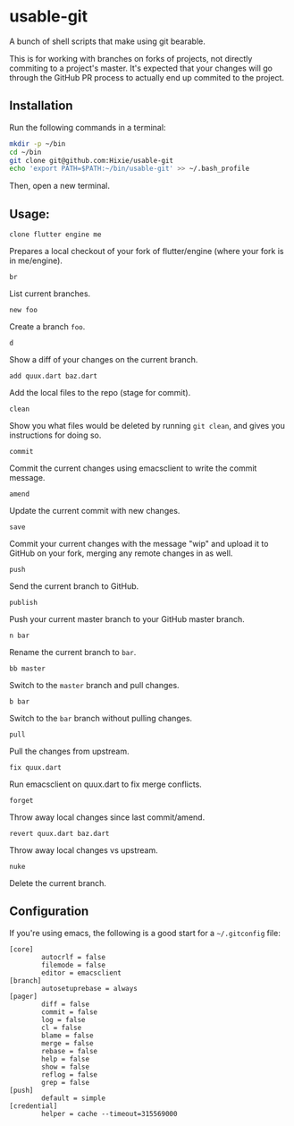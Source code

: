 # usable-git
A bunch of shell scripts that make using git bearable.

This is for working with branches on forks of projects, not directly commiting to
a project's master. It's expected that your changes will go through the
GitHub PR process to actually end up commited to the project.

## Installation

Run the following commands in a terminal:

```bash
mkdir -p ~/bin
cd ~/bin
git clone git@github.com:Hixie/usable-git
echo 'export PATH=$PATH:~/bin/usable-git' >> ~/.bash_profile
```

Then, open a new terminal.

## Usage:

`clone flutter engine me`

  Prepares a local checkout of your fork of flutter/engine (where your
  fork is in me/engine).


`br`

  List current branches.


`new foo`

  Create a branch `foo`.


`d`

  Show a diff of your changes on the current branch.


`add quux.dart baz.dart`

  Add the local files to the repo (stage for commit).


`clean`

  Show you what files would be deleted by running `git clean`, and
  gives you instructions for doing so.


`commit`

  Commit the current changes using emacsclient to write the commit message.


`amend`

  Update the current commit with new changes.


`save`

  Commit your current changes with the message "wip" and upload it to
  GitHub on your fork, merging any remote changes in as well.


`push`

  Send the current branch to GitHub.


`publish`

  Push your current master branch to your GitHub master branch.


`n bar`

  Rename the current branch to `bar`.


`bb master`

  Switch to the `master` branch and pull changes.


`b bar`

  Switch to the `bar` branch without pulling changes.


`pull`

  Pull the changes from upstream.


`fix quux.dart`

  Run emacsclient on quux.dart to fix merge conflicts.


`forget`

  Throw away local changes since last commit/amend.


`revert quux.dart baz.dart`

  Throw away local changes vs upstream.


`nuke`

  Delete the current branch.

## Configuration

If you're using emacs, the following is a good start for a `~/.gitconfig` file:

```
[core]
        autocrlf = false
        filemode = false
        editor = emacsclient
[branch]
        autosetuprebase = always
[pager]
       	diff = false
        commit = false
        log = false
        cl = false
        blame = false
        merge = false
        rebase = false
        help = false
        show = false
        reflog = false
        grep = false
[push]
        default = simple
[credential]
        helper = cache --timeout=315569000
```
